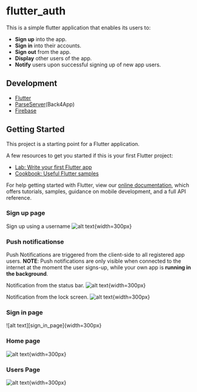 # flutter_auth

This is a simple flutter application that enables its users to:
*   **Sign up** into the app.
*   **Sign in** into their accounts.
*   **Sign out** from the app.
*   **Display** other users of the app.
*   **Notify** users upon successful signing up of new app users.

## Development 
*   [Flutter](https://flutter.dev/)
*   [ParseServer](https://back4app.com/)(Back4App)
*   [Firebase](https://google.firebase.com/)


## Getting Started

This project is a starting point for a Flutter application.

A few resources to get you started if this is your first Flutter project:

- [Lab: Write your first Flutter app](https://flutter.dev/docs/get-started/codelab)
- [Cookbook: Useful Flutter samples](https://flutter.dev/docs/cookbook)

For help getting started with Flutter, view our
[online documentation](https://flutter.dev/docs), which offers tutorials,
samples, guidance on mobile development, and a full API reference.

### Sign up page
Sign up using a username
![alt text][sign_up_page]{width=300px}
### Push notificationse
Push Notifications are triggered from the client-side to all registered app users.
**NOTE**: Push notifications are only visible when connected to the internet at the moment the user signs-up, while your own app is **running in the background**.

Notification from the status bar.
![alt text][status_bar_push_notification]{width=300px}

Notification from the lock screen.
![alt text][lock_screen_push_notification]{width=300px}

### Sign in page
![alt text][sign_in_page]{width=300px}

### Home page
![alt text][home_page]{width=300px}

### Users Page
![alt text][users_page]{width=300px}

[//]: # (Image References)
[home_page]: ./assets/home_page.png
[sign_up_page]: ./assets/sign_up_page.png
[users_page]: ./assets/users_page.png
[status_bar_push_notification]: ./assets/status_bar_push_notification.png
[lock_screen_push_notification]: ./assets/lock_screen_push_notification.png

